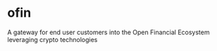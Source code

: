 # ofin
A gateway for end user customers into the Open Financial Ecosystem leveraging crypto technologies
